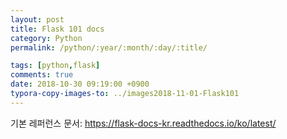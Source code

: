 ```yaml
---
layout: post
title: Flask 101 docs
category: Python
permalink: /python/:year/:month/:day/:title/

tags: [python,flask]
comments: true
date: 2018-10-30 09:19:00 +0900
typora-copy-images-to: ../images2018-11-01-Flask101
---
```


기본 레퍼런스 문서: https://flask-docs-kr.readthedocs.io/ko/latest/



